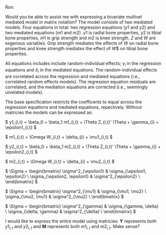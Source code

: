 Ron:

Would you be able to assist me with expressing a bivariate multivel mediated model in matrix notation? The model consists of two mediated models. Four equations in total: two regression equations ($y1$ and $y2$) and two mediated equations ($m1$ and $m2$). $y1$ is radial bone properties,  $y2$ is tibial bone properties, $m1$ is grip strength and $m2$ is knee strength. $Z$ and $W$ are exgenous variables. Grip strength mediates the effects of $W$ on radial bone properties and knee strength mediates the effect of $W$$ on tibial bone properties. 

All equations includes include random-individual effects; $\gamma_i$ in the regression equations and $\delta_i$ in the mediated equations. The random-individual effects are correlated across the regression and mediated equations (i.e., correlated random effects models). The regression equation residuals are correlated, and the mediation equations are corrected (i.e., seemingly unrelated models). 

The base specification restricts the coefficents to equal across the regression equations and mediated equations, repectively. Without matricies the models can be expressed as:

$ 
y1_{i,t} = \beta_0 + \beta_1 m1_{i,t} + \Theta Z_{i,t}' \Theta + \gamma_{i} + \epsilon1_{i,t} 
$ 

$ 
m1_{i,t} = \Omega W_{i,t} + \delta_{i} + \mu1_{i,t} 
$

$ 
y2_{i,t} = \beta_0 + \beta_1 m2_{i,t} + \Theta Z_{i,t}' \Theta + \gamma_{i} + \epsilon2_{i,t} 
$

$ 
m2_{i,t} = \Omega W_{i,t} + \delta_{i} + \mu2_{i,t} 
$

$ 
\Sigma = 
\begin{bmatrix}
 \sigma^2_{\epsilon1} & \sigma_{\epsilon1, \epsilon2}  \\
 \sigma_{\epsilon2, \epsilon1} & \sigma^2_{\epsilon2}  \\
\end{bmatrix} 
$

$ 
\Sigma = 
\begin{bmatrix}
 \sigma^2_{\mu1} & \sigma_{\mu1, \mu2}  \\
 \sigma_{\mu2, \mu1} & \sigma^2_{\mu2}  \\
\end{bmatrix} 
$

$ 
\Sigma = 
\begin{bmatrix}
 \sigma^2_{\gamma} & \sigma_{\gamma, \delta}  \\
 \sigma_{\delta, \gamma} & \sigma^2_{\delta}  \\
\end{bmatrix} 
$

I would like to express the entire model using matricies: $\mathbf{Y}$ represents both $y1_{i,t}$ and $y2_{i,t}$ and $\mathbf{M}$ represents both $m1_{i,t}$ and $m2_{i,t}$. Make sense?

